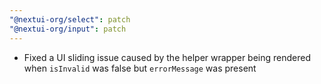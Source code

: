 ```yaml
---
"@nextui-org/select": patch
"@nextui-org/input": patch
---
```


- Fixed a UI sliding issue caused by the helper wrapper being rendered when `isInvalid` was false but `errorMessage` was present
